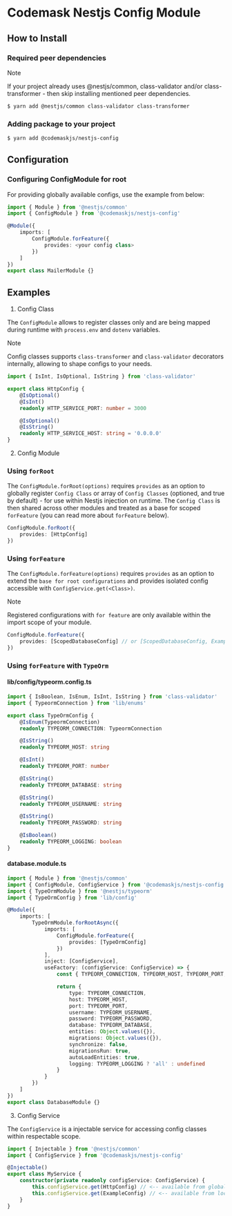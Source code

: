 # Codemask Nestjs Config Module

## How to Install

### Required peer dependencies

> [!NOTE]
> If your project already uses @nestjs/common, class-validator and/or class-transformer - then skip installing mentioned peer dependencies.

```bash
$ yarn add @nestjs/common class-validator class-transformer
```

### Adding package to your project
```bash
$ yarn add @codemaskjs/nestjs-config
```

## Configuration

### Configuring ConfigModule for root

For providing globally available configs, use the example from below:

```typescript
import { Module } from '@nestjs/common'
import { ConfigModule } from '@codemaskjs/nestjs-config'

@Module({
    imports: [
        ConfigModule.forFeature({
            provides: <your config class>
        })
    ]
})
export class MailerModule {}
```

## Examples

1. Config Class

The `ConfigModule` allows to register classes only and are being mapped during runtime with `process.env` and `dotenv` variables.

> [!NOTE]
> Config classes supports `class-transformer` and `class-validator` decorators internally, allowing to shape configs to your needs.

```typescript
import { IsInt, IsOptional, IsString } from 'class-validator'

export class HttpConfig {
    @IsOptional()
    @IsInt()
    readonly HTTP_SERVICE_PORT: number = 3000

    @IsOptional()
    @IsString()
    readonly HTTP_SERVICE_HOST: string = '0.0.0.0'
}
```

2. Config Module

### Using `forRoot`

The `ConfigModule.forRoot(options)` requires `provides` as an option to globally register `Config Class` or array of `Config Classes` (optioned, and true by default) - for use within Nestjs injection on runtime. The `Config Class` is then shared across other modules and treated as a base for scoped `forFeature` (you can read more about `forFeature` below).

```typescript
ConfigModule.forRoot({
    provides: [HttpConfig]
})
```

### Using `forFeature`

The `ConfigModule.forFeature(options)` requires `provides` as an option to extend the `base for root configurations` and provides isolated config accessible with `ConfigService.get(<Class>)`.

> [!NOTE]
> Registered configurations with `for feature` are only available within the import scope of your module.

```typescript
ConfigModule.forFeature({
    provides: [ScopedDatabaseConfig] // or [ScopedDatabaseConfig, ExampleConfig, ...]
})
```

### Using `forFeature` with `TypeOrm`

#### lib/config/typeorm.config.ts
```typescript
import { IsBoolean, IsEnum, IsInt, IsString } from 'class-validator'
import { TypeormConnection } from 'lib/enums'

export class TypeOrmConfig {
    @IsEnum(TypeormConnection)
    readonly TYPEORM_CONNECTION: TypeormConnection

    @IsString()
    readonly TYPEORM_HOST: string

    @IsInt()
    readonly TYPEORM_PORT: number

    @IsString()
    readonly TYPEORM_DATABASE: string

    @IsString()
    readonly TYPEORM_USERNAME: string

    @IsString()
    readonly TYPEORM_PASSWORD: string

    @IsBoolean()
    readonly TYPEORM_LOGGING: boolean
}
```

#### database.module.ts

```typescript
import { Module } from '@nestjs/common'
import { ConfigModule, ConfigService } from '@codemaskjs/nestjs-config'
import { TypeOrmModule } from '@nestjs/typeorm'
import { TypeOrmConfig } from 'lib/config'

@Module({
    imports: [
        TypeOrmModule.forRootAsync({
            imports: [
                ConfigModule.forFeature({
                    provides: [TypeOrmConfig]
                })
            ],
            inject: [ConfigService],
            useFactory: (configService: ConfigService) => {
                const { TYPEORM_CONNECTION, TYPEORM_HOST, TYPEORM_PORT, TYPEORM_USERNAME, TYPEORM_PASSWORD, TYPEORM_DATABASE, TYPEORM_LOGGING } = configService.get(TypeOrmConfig)

                return {
                    type: TYPEORM_CONNECTION,
                    host: TYPEORM_HOST,
                    port: TYPEORM_PORT,
                    username: TYPEORM_USERNAME,
                    password: TYPEORM_PASSWORD,
                    database: TYPEORM_DATABASE,
                    entities: Object.values({}),
                    migrations: Object.values({}),
                    synchronize: false,
                    migrationsRun: true,
                    autoLoadEntities: true,
                    logging: TYPEORM_LOGGING ? 'all' : undefined
                }
            }
        })
    ]
})
export class DatabaseModule {}
```

3. Config Service

The `ConfigService` is a injectable service for accessing config classes within respectable scope.

```typescript
import { Injectable } from '@nestjs/common'
import { ConfigService } from '@codemaskjs/nestjs-config'

@Injectable()
export class MyService {
    constructor(private readonly configService: ConfigService) {
        this.configService.get(HttpConfig) // <-- available from global config map
        this.configService.get(ExampleConfig) // <-- available from local config map
    }
}

```
